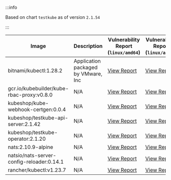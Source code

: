 :::info

Based on chart `testkube` as of version `2.1.54`

:::

| Image | Description | Vulnerability Report (`linux/amd64`) | Vulnerability Report (`linux/arm64`) |
|-------|-------------|--------------------------------------|--------------------------------------|
| bitnami/kubectl:1.28.2 | Application packaged by VMware, Inc | [View Report](./kubectl-1.28.2_linux_amd64.md) | [View Report](./kubectl-1.28.2_linux_arm64.md) |
| gcr.io/kubebuilder/kube-rbac-proxy:v0.8.0 | N/A | [View Report](./kube-rbac-proxy-v0.8.0_linux_amd64.md) | [View Report](./kube-rbac-proxy-v0.8.0_linux_arm64.md) |
| kubeshop/kube-webhook-certgen:0.0.4 | N/A | [View Report](./kube-webhook-certgen-0.0.4_linux_amd64.md) | [View Report](./kube-webhook-certgen-0.0.4_linux_arm64.md) |
| kubeshop/testkube-api-server:2.1.42 | N/A | [View Report](./testkube-api-server-2.1.42_linux_amd64.md) | [View Report](./testkube-api-server-2.1.42_linux_arm64.md) |
| kubeshop/testkube-operator:2.1.20 | N/A | [View Report](./testkube-operator-2.1.20_linux_amd64.md) | [View Report](./testkube-operator-2.1.20_linux_arm64.md) |
| nats:2.10.9-alpine | N/A | [View Report](./nats-2.10.9-alpine_linux_amd64.md) | [View Report](./nats-2.10.9-alpine_linux_arm64.md) |
| natsio/nats-server-config-reloader:0.14.1 | N/A | [View Report](./nats-server-config-reloader-0.14.1_linux_amd64.md) | [View Report](./nats-server-config-reloader-0.14.1_linux_arm64.md) |
| rancher/kubectl:v1.23.7 | N/A | [View Report](./kubectl-v1.23.7_linux_amd64.md) | [View Report](./kubectl-v1.23.7_linux_arm64.md) |
